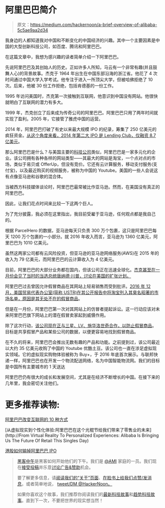 # 阿里巴巴简介

> 原文：<https://medium.com/hackernoon/a-brief-overview-of-alibaba-5c5ae9aa2d34>

我身边的人都知道我对中国和不断变化的中国经济的兴趣。其中一个主要因素是中国的大型创新科技公司，如百度、腾讯和阿里巴巴。

在这篇文章中，我想为感兴趣的读者简单介绍一下阿里巴巴。

先说阿里巴巴及其创始人的历史。正如许多人所知，马云有一个非常有趣(并且鼓舞人心)的背景故事。杰克于 1964 年出生在中国东部沿海的浙江省。他花了 4 次时间通过中国大学入学考试。他专注于进入一所顶尖大学，但被哈佛拒绝了 10 次。后来，他被 30 份工作拒绝，包括肯德基的一份工作。

1995 年访问美国时，杰克第一次接触到互联网，他意识到中国没有网站。他很快就明白了互联网的潜力有多大。

1999 年，杰克创立了后来成为传奇公司的阿里巴巴。阿里巴巴只用了两年时间就实现了盈利。2005 年，它接管了雅虎中国的运营。

2014 年，阿里巴巴打破了有史以来最大规模 IPO 的纪录，筹集了 250 亿美元的疯狂资金。[从这个角度来看，2014 年第二大 IPO 是 Lending Club，仅融资 8.7 亿美元](http://www.inc.com/jeremy-quittner/biggest-ipos-of-2014.html)。

那么阿里巴巴是什么？与美国主要的[科技公司](https://hackernoon.com/tagged/tech)类似，阿里巴巴是一家多元化的企业。该公司拥有各种各样的网站类型——其最大的网站是淘宝，一个点对点的市场，类似于易贝或 OfferUp，但没有竞价。它还有云计算服务，移动支付服务(支付宝)，以及最近购买的视频服务，被称为中国的 Youtube。美国的一些人会说这有点像亚马逊和谷歌的混合体。

当被西方科技媒体谈论时，阿里巴巴最常被比作亚马逊。然而，在美国没有真正的阿里巴巴。

因此，让我们花点时间来比较一下这两个巨人。

为了充分披露，我必须在这里指出，我目前受雇于亚马逊，任何观点都是我自己的。

根据 ParcelHero 的数据，亚马逊每天只负责 300 万个包裹，这只是阿里巴巴每天 1200 万个包裹的一小部分。就 2016 年收入而言，亚马逊为 1360 亿美元，阿里巴巴为 1010 亿美元。

虽然这两家公司都有云风险投资，但亚马逊的亚马逊网络服务(AWS)在 2015 年的收入为 79 亿美元，而阿里巴巴的云计算收入为 4 亿美元。

目前，阿里巴巴的大部分业务都在国内，但该公司正在迅速全球化。[杰克甚至在一月份会见了当时的当选总统唐纳德·川普，讨论在美国的扩张计划。](http://www.cnbc.com/2017/01/10/heres-the-really-brilliant-thing-about-trumps-meeting-with-alibabas-jack-ma-commentary.html)

阿里巴巴过去曾因允许假冒商品在其网站上轻易销售而受到批评。[2016 年 12 月，美国贸易代表办公室(简称 USTR)在其公开报告中将淘宝列入其臭名昭著的市场名单，原因是其无处不在的假冒商品](http://www.cnbc.com/2016/12/21/us-puts-alibaba-taobao-website-back-in-its-list-of-notorious-marketplaces.html)。

但是在一月份，阿里巴巴第一次对其网站上的仿冒者提起诉讼。这一行动应该对未来阿里巴巴旗下网站上的潜在假冒卖家起到威慑作用。

除了这次行动，[该公司现在正与三星、LV、施华洛世奇合作，以防止假冒商品](https://techcrunch.com/2017/01/16/alibaba-big-data-anti-counterfeiting-alliance/)。目标是共享假冒产品和某些公司的数据，以便更容易地找到假冒商品。

在不久的将来，阿里巴巴会推出无数有趣的产品和功能。之前提到过，该公司最近以大约 35 亿美元收购了中国的 Youtube 优酷土豆。该公司也一直在涉足虚拟现实领域。它的虚拟现实购物体验被称为 Buy+，于 2016 年底首次展示。与联邦快递一样，阿里巴巴也在开发一个物流配送网络，名为中国智能物流网。我们的目标是中国所有主要城市的 1 天送达

阿里巴巴仍有很大的成长和发展空间，尤其是在经济不断增长的中国。在接下来的几年里，我会密切关注他们。

# 更多推荐读物:

[阿里巴巴改变互联网的 10 种方式](https://www.entrepreneur.com/article/289018)

[从虚拟现实到个性化体验:阿里巴巴在这个光棍节给我们带来了零售业的未来](http://From Virtual Reality To Personalized Experiences: Alibaba Is Bringing Us The Future Of Retail This Singles Day)

[港股如何输掉阿里巴巴 IPO](https://www.wsj.com/articles/SB10001424052702303546204579440820673013810)

> [黑客中午](http://bit.ly/Hackernoon)是黑客如何开始他们的下午。我们是 [@AMI](http://bit.ly/atAMIatAMI) 家庭的一员。我们现在[接受投稿](http://bit.ly/hackernoonsubmission)并乐意[讨论广告&赞助](mailto:partners@amipublications.com)机会。
> 
> 要了解更多信息，请[阅读我们的“关于”页面](https://goo.gl/4ofytp)、[在脸书上给我们点赞/发消息](http://bit.ly/HackernoonFB)，或者简单地说， [tweet/DM @HackerNoon。](https://goo.gl/k7XYbx)
> 
> 如果你喜欢这个故事，我们推荐你阅读我们的[最新科技故事](http://bit.ly/hackernoonlatestt)和[趋势科技故事](https://hackernoon.com/trending)。直到下一次，不要把世界的现实想当然！